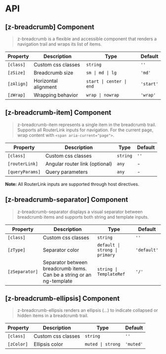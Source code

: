 # API

## [z-breadcrumb] <span class="api-type-label component">Component</span>

> z-breadcrumb is a flexible and accessible component that renders a navigation trail and wraps its list of items.

| Property   | Description          | Type                     | Default   |
| ---------- | -------------------- | ------------------------ | --------- |
| `[class]`  | Custom css classes   | `string`                 | `''`      |
| `[zSize]`  | Breadcrumb size      | `sm \| md \| lg`         | `'md'`    |
| `[zAlign]` | Horizontal alignment | `start \| center \| end` | `'start'` |
| `[zWrap]`  | Wrapping behavior    | `wrap \| nowrap`         | `'wrap'`  |

## [z-breadcrumb-item] <span class="api-type-label component">Component</span>

> z-breadcrumb-item represents a single item in the breadcrumb trail. Supports all RouterLink inputs for navigation. For the current page, wrap content with `<span aria-current="page">`.

| Property        | Description                    | Type     | Default |
| --------------- | ------------------------------ | -------- | ------- |
| `[class]`       | Custom css classes             | `string` | `''`    |
| `[routerLink]`  | Angular router link (optional) | `any`    | -       |
| `[queryParams]` | Query parameters               | `any`    | -       |

**Note:** All RouterLink inputs are supported through host directives.

## [z-breadcrumb-separator] <span class="api-type-label component">Component</span>

> z-breadcrumb-separator displays a visual separator between breadcrumb items and supports both string and template inputs.

| Property       | Description                                                           | Type                           | Default     |
| -------------- | --------------------------------------------------------------------- | ------------------------------ | ----------- |
| `[class]`      | Custom css classes                                                    | `string`                       | `''`        |
| `[zType]`      | Separator color                                                       | `default \| strong \| primary` | `'default'` |
| `[zSeparator]` | Separator between breadcrumb items. Can be a string or an ng-template | `string \| TemplateRef`        | `'/'`       |

## [z-breadcrumb-ellipsis] <span class="api-type-label component">Component</span>

> z-breadcrumb-ellipsis renders an ellipsis (…) to indicate collapsed or hidden items in a breadcrumb trail.

| Property   | Description        | Type              | Default   |
| ---------- | ------------------ | ----------------- | --------- |
| `[class]`  | Custom css classes | `string`          | `''`      |
| `[zColor]` | Ellipsis color     | `muted \| strong` | `'muted'` |
